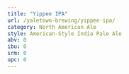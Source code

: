 ```yaml
---
title: "Yippee IPA"
url: /yaletown-brewing/yippee-ipa/
category: North American Ale
style: American-Style India Pale Ale
abv: 0
ibu: 0
srm: 0
upc: 0
---
```


